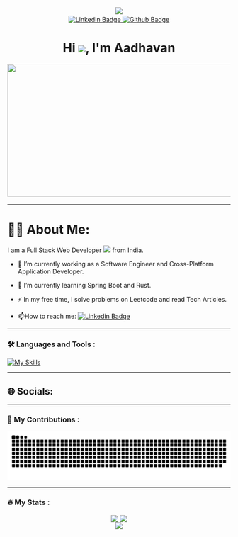 <div align="center">
  <img src="https://media.giphy.com/media/M9gbBd9nbDrOTu1Mqx/giphy.gif" width="100"/>
</div>

<div align="center">
  <a href="https://www.linkedin.com/in/aadhavanp">
    <img src="https://img.shields.io/badge/LinkedIn-blue?style=for-the-badge&logo=linkedin&logoColor=white" alt="LinkedIn Badge"/>
  </a>
  <a href="https://github.com/Aadhavancnp">
    <img src="https://img.shields.io/badge/Github-grey?style=for-the-badge&logo=github&logoColor=white" alt="Github Badge"/>
  </a>
</div>

<h1 align="center">Hi <img src="https://user-images.githubusercontent.com/18350557/176309783-0785949b-9127-417c-8b55-ab5a4333674e.gif" width="30px">, I'm Aadhavan</h1>

<div align="center">
  <img src="https://media.giphy.com/media/dWesBcTLavkZuG35MI/giphy.gif" width="600" height="300"/>
</div>

---

# 👨‍💻 About Me:

I am a Full Stack Web Developer <img src="https://media.giphy.com/media/WUlplcMpOCEmTGBtBW/giphy.gif" width="30"> from India.
- :telescope: I’m currently working as a Software Engineer and Cross-Platform Application Developer.

- :seedling: I’m currently learning Spring Boot and Rust.

- :zap: In my free time, I solve problems on Leetcode and read Tech Articles.

- :mailbox:How to reach me: [![Linkedin Badge](https://img.shields.io/badge/-aadhavanp-0072b1?style=flat&logo=Linkedin&logoColor=white&link=https://www.linkedin.com/in/aadhavanp/)](https://www.linkedin.com/in/aadhavanp/)

---

### 🛠️ Languages and Tools :

[![My Skills](https://skillicons.dev/icons?i=c,cpp,cs,java,js,py,php,rust,go,html,css,ts,md,angular,django,dotnet,express,spring,svelte,react,flutter,nextjs,nodejs,androidstudio,tailwind,bootstrap,wordpress,figma,aws,gcp,azure,heroku,mongodb,mysql,docker,git,jenkins,firebase,linux,flask,postman)](https://skillicons.dev)

---

## 🌐 Socials:


---

### 🐍 My Contributions :

<picture>
  <source media="(prefers-color-scheme: dark)" srcset="https://raw.githubusercontent.com/Aadhavancnp/Aadhavancnp/output/github-snake-dark.svg" />
  <source media="(prefers-color-scheme: light)" srcset="https://raw.githubusercontent.com/Aadhavancnp/Aadhavancnp/output/github-snake.svg" />
  <img alt="github-snake" src="https://raw.githubusercontent.com/Aadhavancnp/Aadhavancnp/output/github-snake.svg" />
</picture>

---

### 🔥 My Stats :

<div align="center">
  <img height=200 align="center" src="https://github-readme-streak-stats-lilac-six.vercel.app?user=Aadhavancnp&count_private=true&theme=dark&border_radius=10" />
  <img height=200 align="center" src="https://github-readme-stats-orcin-eight-82.vercel.app/api?username=Aadhavancnp&show_icons=true&count_private=true&theme=vision-friendly-dark&rank_icon=github&border_radius=10" />
</div>
<!-- [![GitHub Streak](https://github-readme-streak-stats-lilac-six.vercel.app?user=Aadhavancnp&count_private=true&theme=dark&border_radius=10)](https://git.io/streak-stats)
[![GitHub Stats-Dark](https://github-readme-stats-orcin-eight-82.vercel.app/api?username=Aadhavancnp&show_icons=true&count_private=true&theme=vision-friendly-dark&rank_icon=github&border_radius=10#gh-dark-mode-only)](https://github.com/anuraghazra/github-readme-stats#gh-dark-mode-only) 
[![GitHub Stats-Light](https://github-readme-stats-orcin-eight-82.vercel.app/api?username=Aadhavancnp&show_icons=true&count_private=true&theme=default&rank_icon=github&border_radius=10#gh-light-mode-only)](https://github.com/anuraghazra/github-readme-stats#gh-light-mode-only) -->

<div align="center">
  <img src="https://github-readme-stats-orcin-eight-82.vercel.app/api/top-langs/?username=Aadhavancnp&hide=html&size_weight=0.5&count_weight=0.5&layout=compact&theme=vision-friendly-dark&langs_count=10&border_radius=10&card_width=360" />
</div>

